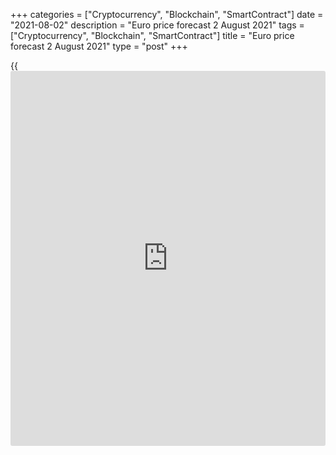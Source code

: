 +++
categories = ["Cryptocurrency", "Blockchain", "SmartContract"]
date = "2021-08-02"
description = "Euro price forecast 2 August 2021"
tags = ["Cryptocurrency", "Blockchain", "SmartContract"]
title = "Euro price forecast 2 August 2021"
type = "post"
+++

{{<iframe id="large-banner" src="https://www.bounty.group/#slide=21.0" width="100%" height="600" scrolling="no" style="border: 0px solid rgb(216, 221, 230); border-radius: 3px;">}}

2021-08-02

2021-08-02

Euro is going ahead. Forecast as of 02.08.2021Dmitri Demidenko

The divergence in the economic growth used to support the [EURUSD][1]
bears. However, much has changed in the second quarter. The euro trend
will depend on whether the euro-area economy will continue expanding as
fast as it does now. Let us discuss the Forex outlook and make up a
trading plan.

## Weekly euro fundamental forecast

The idea to sell the fact, strong reports on the euro-area GDP and
inflation, has worked out. The [EURUSD][1] hasn’t consolidated above the
bottom of figure 19. However, there was something in the market reaction
and in the reports that made me doubt the bullish outlook for the US
dollar. By the end of the week through July 27, speculators increased
dollar net longs to the highest level since March 2020. Naturally,
exiting the trades after the FOMC meeting resulted in a rapid rally of
the euro against the dollar. By the end of the month, some hedge funds
could simply have taken profits from the long positions.

In April-June, the euro-area economy expanded by 2%, surpassing the US
and Chinese GDPs for the first time since at least the beginning of the
pandemic. Compared to the previous quarter, the US GDP grew by 1.6%, and
China's GDP - by 1.3%. At the same time, the spread of the Delta and a
sharp decrease in the rate of the vaccination company in the United
States increase the risks that the divergence in economic growth in
July-September will be an advantage for the [EURUSD][1] bulls. The
proportion of the fully vaccinated population in the EU is still lower
than in the United States (48.6% versus 49.5%), but for those who
received at least one dose, the situation is the opposite (58.8% versus
57.6%).

### Dynamics of European GDPs

 _Source_ _: Bloomberg._

### Dynamics of vaccinations in USA, EU, and UK

 _Source_ _: Nordea Markets_

In January-March, a slower vaccination campaign in the EU than in the
USA sent the [EURUSD][1] down to the bottom of figure 17. However, the
market turned optimistic, the EU started to catch up with the USA, and
the pair was up to 1.225. Will the euro bulls restore the uptrend amid
the successful vaccination in the euro area and the divergence in the
economic growth? Should sellers turn into buyers?

In my opinion, the most important variable in the equation has changed.
I mean the Fed’s position. Until mid-June, the central bank was patient
with the inflation acceleration. I would say overly patient. Next, the
Fed signaled a possible rate hike in 2022, which lured [investor](https://www.fintechee.com/tutorial-for-forex-trading/investor-mode/)s back to
the US dollar. In July, Jerome Powell showed no fear of the Delta and
opened the door for monetary [policy](https://www.fintechee.com/policy/) normalization.

The Fed is acting according to plan, and it is moving faster than the
ECB. According to the consensus forecast of primary dealers, the Fed
will start tapering the QE in the first quarter of 2022 and finish in
the fourth. The [EURUSD][1] will resume falling if the process of
withdrawing monetary stimulus is accelerated. And this requires
inflation to remain higher than the target longer than the Fed suggests,
and the labor market should recover faster than the central bank
forecasts.

### Weekly [EURUSD][1] trading plan

The bet on the US employment growth could work out already in early
August. According to Reuters experts, the July indicator will grow by
926,000, the unemployment rate will decrease from 5.9% to 5.7%, and the
average wage will grow by 3.6% Y-o-Y. Strong numbers, the expectations
of which can press down the [EURUSD][1] on the eve of an important
release and become the reason to enter shorts on the breakout of the
support at 1.1845-1.185. However, I do not rule out that the pair will
enter consolidation ahead of such an important event as the US jobs
report.



## Price chart of EURUSD in real time mode

The content of this article reflects the author’s opinion and does not
necessarily reflect the official position of LiteForex. The material
published on this page is provided for informational purposes only and
should not be considered as the provision of investment advice for the
purposes of Directive 2004/39/EC.

Rate this article:

{{value}}

( {{count}} {{title}} )

   1. my.liteforex.com/trading/chart?symbol=EURUSD&returnUrl=true